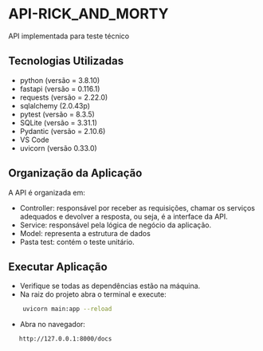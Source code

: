 # API-RICK_AND_MORTY

API implementada para teste técnico

## Tecnologias Utilizadas

- python (versão = 3.8.10)
- fastapi (versão = 0.116.1)
- requests (versão = 2.22.0)
- sqlalchemy (2.0.43p)
- pytest (versão = 8.3.5)
- SQLite (versão = 3.31.1)
- Pydantic (versão = 2.10.6)
- VS Code
- uvicorn (versão 0.33.0)

## Organização da Aplicação

A API é organizada em:
- Controller: responsável por receber as requisições, chamar os serviços adequados e devolver a resposta, ou seja, é a interface da API.
- Service:  responsável pela lógica de negócio da aplicação.
- Model: representa a estrutura de dados
- Pasta test: contém o teste unitário.

## Executar Aplicação
 - Verifique se todas as dependências estão na máquina.
 - Na raiz do projeto abra o terminal e execute:
```bash
    uvicorn main:app --reload
```
 - Abra no navegador:
 ```bash
    http://127.0.0.1:8000/docs
 ```